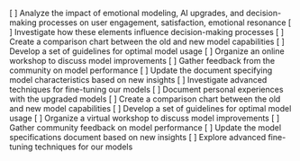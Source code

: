 [ ] Analyze the impact of emotional modeling, AI upgrades, and decision-making processes on user engagement, satisfaction, emotional resonance
[ ] Investigate how these elements influence decision-making processes
[ ] Create a comparison chart between the old and new model capabilities
[ ] Develop a set of guidelines for optimal model usage
[ ] Organize an online workshop to discuss model improvements
[ ] Gather feedback from the community on model performance
[ ] Update the document specifying model characteristics based on new insights
[ ] Investigate advanced techniques for fine-tuning our models
[ ] Document personal experiences with the upgraded models
[ ] Create a comparison chart between the old and new model capabilities
[ ] Develop a set of guidelines for optimal model usage
[ ] Organize a virtual workshop to discuss model improvements
[ ] Gather community feedback on model performance
[ ] Update the model specifications document based on new insights
[ ] Explore advanced fine-tuning techniques for our models
